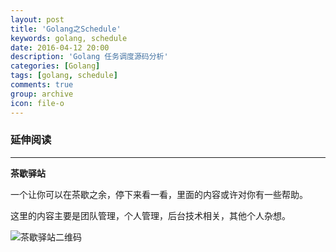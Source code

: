 ```yaml
---
layout: post
title: 'Golang之Schedule'
keywords: golang, schedule
date: 2016-04-12 20:00
description: 'Golang 任务调度源码分析'
categories: [Golang]
tags: [golang, schedule]
comments: true
group: archive
icon: file-o
---
```




<!--more-->

### 延伸阅读 ###


----

**茶歇驿站**

一个让你可以在茶歇之余，停下来看一看，里面的内容或许对你有一些帮助。

这里的内容主要是团队管理，个人管理，后台技术相关，其他个人杂想。

![茶歇驿站二维码](http://ww4.sinaimg.cn/large/824dcde4gw1f358o5j022j20by0bywf8.jpg)

